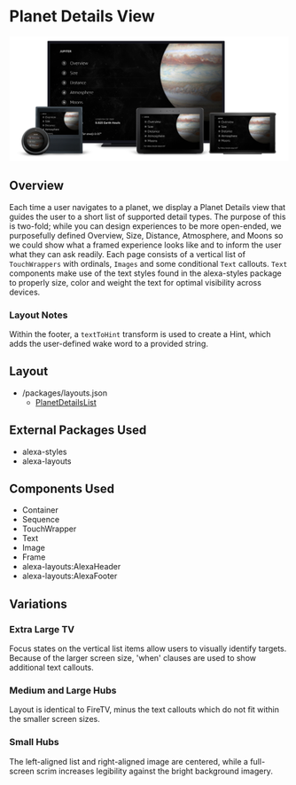 # Planet Details View

<img src='images/familyphoto-planet.jpg' alt='Alexa Devices Family | Planet Details' />

## Overview

Each time a user navigates to a planet, we display a Planet Details view that guides the user to a short list of supported detail types. The purpose of this is two-fold; while you can design experiences to be more open-ended, we purposefully defined Overview, Size, Distance, Atmosphere, and Moons so we could show what a framed experience looks like and to inform the user what they can ask readily. Each page consists of a vertical list of `TouchWrappers` with ordinals, `Images` and some conditional `Text` callouts. `Text` components make use of the text styles found in the alexa-styles package to properly size, color and weight the text for optimal visibility across devices.

### Layout Notes

Within the footer, a `textToHint` transform is used to create a Hint, which adds the user-defined wake word to a provided string.

## Layout

- /packages/layouts.json
  - [PlanetDetailsList](../packages/layouts.json#L707)

## External Packages Used

- alexa-styles
- alexa-layouts

## Components Used

- Container
- Sequence
- TouchWrapper
- Text
- Image
- Frame
- alexa-layouts:AlexaHeader
- alexa-layouts:AlexaFooter

## Variations

### **Extra Large TV**

Focus states on the vertical list items allow users to visually identify targets. Because of the larger screen size, 'when' clauses are used to show additional text callouts.

### **Medium and Large Hubs**

Layout is identical to FireTV, minus the text callouts which do not fit within the smaller screen sizes.

### **Small Hubs**

The left-aligned list and right-aligned image are centered, while a full-screen scrim increases legibility against the bright background imagery.
